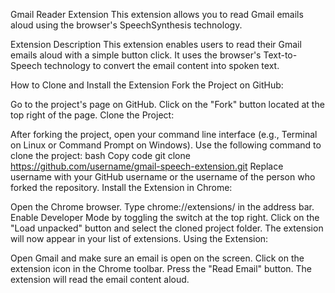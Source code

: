 Gmail Reader Extension
This extension allows you to read Gmail emails aloud using the browser's SpeechSynthesis technology.

Extension Description
This extension enables users to read their Gmail emails aloud with a simple button click. It uses the browser's Text-to-Speech technology to convert the email content into spoken text.

How to Clone and Install the Extension
Fork the Project on GitHub:

Go to the project's page on GitHub.
Click on the "Fork" button located at the top right of the page.
Clone the Project:

After forking the project, open your command line interface (e.g., Terminal on Linux or Command Prompt on Windows).
Use the following command to clone the project:
bash
Copy code
git clone https://github.com/username/gmail-speech-extension.git
Replace username with your GitHub username or the username of the person who forked the repository.
Install the Extension in Chrome:

Open the Chrome browser.
Type chrome://extensions/ in the address bar.
Enable Developer Mode by toggling the switch at the top right.
Click on the "Load unpacked" button and select the cloned project folder.
The extension will now appear in your list of extensions.
Using the Extension:

Open Gmail and make sure an email is open on the screen.
Click on the extension icon in the Chrome toolbar.
Press the "Read Email" button.
The extension will read the email content aloud.
